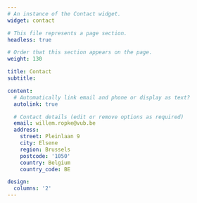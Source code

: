 ```yaml
---
# An instance of the Contact widget.
widget: contact

# This file represents a page section.
headless: true

# Order that this section appears on the page.
weight: 130

title: Contact
subtitle:

content:
  # Automatically link email and phone or display as text?
  autolink: true

  # Contact details (edit or remove options as required)
  email: willem.ropke@vub.be
  address:
    street: Pleinlaan 9
    city: Elsene
    region: Brussels
    postcode: '1050'
    country: Belgium
    country_code: BE

design:
  columns: '2'
---
```


